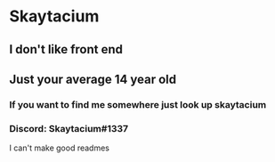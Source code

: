 # Skaytacium

## I don't like front end

## Just your average 14 year old

### If you want to find me somewhere just look up skaytacium

### Discord: Skaytacium#1337

I can't make good readmes
